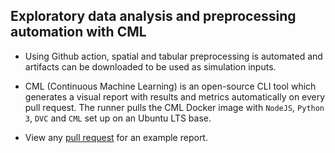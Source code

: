 ## Exploratory data analysis and preprocessing automation with CML

* Using Github action, spatial and tabular preprocessing is automated and artifacts can be downloaded to be used as simulation inputs.

* CML (Continuous Machine Learning) is an open-source CLI tool which generates a visual report with results and metrics automatically on every pull request. The runner pulls the CML Docker image with `NodeJS`, `Python 3`, `DVC` and `CML` set up on an Ubuntu LTS base.

* View any [pull request](https://github.com/mHienp/preprocessing-actions/pulls) for an example report.
